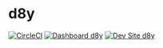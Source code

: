 # d8y

[![CircleCI](https://circleci.com/gh/shaung75/d8y.svg?style=shield)](https://circleci.com/gh/shaung75/d8y)
[![Dashboard d8y](https://img.shields.io/badge/dashboard-d8y-yellow.svg)](https://dashboard.pantheon.io/sites/e905956d-f8e3-41ec-bfae-5e160a077164#dev/code)
[![Dev Site d8y](https://img.shields.io/badge/site-d8y-blue.svg)](http://dev-d8y.pantheonsite.io/)